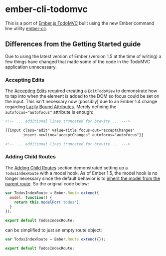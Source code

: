 # ember-cli-todomvc

This is a port of [Ember.js TodoMVC](http://todomvc.com/architecture-examples/emberjs/) built using the new Ember command line utility [ember-cli](https://github.com/stefanpenner/ember-cli).

## Differences from the Getting Started guide

Due to using the latest version of Ember (version 1.5 at the time of writing) a few things have changed that made some of the code in the TodoMVC application unnecessary.

### Accepting Edits

The [Accepting Edits](http://emberjs.com/guides/getting-started/accepting-edits/) required creating a `EditTodoView` to demonstrate how to tap into when the element is added to the DOM so focus could be set on the input. This isn't necessary now (possibly) due to an Ember 1.4 change regarding [Lazily Bound Attributes](http://emberjs.com/blog/2014/02/12/ember-1-4-0-and-ember-1-5-0-beta-released.html#toc_lazily-bound-attributes). Merely defining the `autofocus="autofocus"` attribute is enough:

  ```html
  <!-- ... additional lines truncated for brevity ... --->
  
  {{input class="edit" value=title focus-out="acceptChanges"
          insert-newline="acceptChanges" autofocus="autofocus"}}
  
  <!-- ... additional lines truncated for brevity ... --->
  ```

### Adding Child Routes

The [Adding Child Routes](http://emberjs.com/guides/getting-started/adding-child-routes/) section demonstrated setting up a `TodosIndexRoute` with a model hook. As of Ember 1.5, the model hook is no longer necessary since the default behavior is to [inherit the model from the parent route](http://emberjs.com/blog/2014/03/30/ember-1-5-0-and-ember-1-6-beta-released.html#toc_routes-inherit-model). So the original code below:

  ```javascript
  var TodosIndexRoute = Ember.Route.extend({
    model: function() {
      return this.modelFor('todos');
    }
  });
  
  export default TodosIndexRoute;
  ```
  
  can be simplified to just an empty route object:
  
  ```javascript
  var TodosIndexRoute = Ember.Route.extend({});
  
  export default TodosIndexRoute;
  ```
